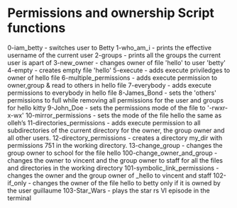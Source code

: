 # Permissions and ownership Script functions

 0-iam_betty - switches user to Betty
 1-who_am_i - prints the effective username of the current user
 2-groups - prints all the groups the current user is apart of 
 3-new_owner - changes owner of file 'hello' to user 'betty'
 4-empty - creates empty file 'hello'
 5-execute - adds execute priviledges to owner of hello file
 6-multiple_permissions - adds execute permission to owner,group & read to others in hello file
 7-everybody - adds execute permissions to everybody in hello file
 8-James_Bond - sets the 'others' permissions to full while removing all permissions for the user and groups for hello kitty
 9-John_Doe - sets the permissions mode of the file to '-rwxr-x-wx'
 10-mirror_permissions - sets the mode of the file hello the same as olleh’s
 11-directories_permissions -  adds execute permission to all subdirectories of the current directory for the owner, the group owner and all other users.
 12-directory_permissions - creates a directory my_dir with permissions 751 in the working directory.
 13-change_group - changes the group owner to school for the file hello
 100-change_owner_and_group - changes the owner to vincent and the group owner to staff for all the files and directories in the working directory
 101-symbolic_link_permissions - changes the owner and the group owner of _hello to vincent and staff
 102-if_only - changes the owner of the file hello to betty only if it is owned by the user guillaume
 103-Star_Wars - plays the star rs VI episode in the terminal
